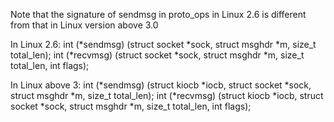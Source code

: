 Note that the signature of sendmsg in proto\_ops in Linux 2.6 is different from that in Linux version above 3.0

In Linux 2.6:
	int (*sendmsg) (struct socket *sock, struct msghdr *m, size_t total_len);
	int (*recvmsg) (struct socket *sock, struct msghdr *m, size_t total_len, int flags);

In Linux above 3:
	int (*sendmsg) (struct kiocb *iocb, struct socket *sock, struct msghdr *m, size_t total_len);
	int (*recvmsg) (struct kiocb *iocb, struct socket *sock, struct msghdr *m, size_t total_len, int flags);
